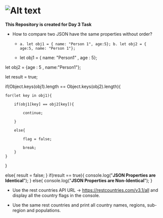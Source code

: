# ![Alt text](https://miro.medium.com/v2/resize:fit:720/format:webp/1*-JdXoCEA_G0mS6gpHvRR4Q.png)

**This Repository is created for Day 3 Task**

+ How to compare two JSON have the same properties without order?
  
    + `a. let obj1 = { name: "Person 1", age:5};
       b. let obj2 = { age:5, name: "Person 1"};`
       
    +   let obj1 = { name: "Person1" , age : 5};

let obj2 = {age : 5 , name:"Person1"};

let result = true;

if(Object.keys(obj1).length == Object.keys(obj2).length){

    for(let key in obj1){

        if(obj1[key] == obj2[key]){

            continue;

        }

        else{

            flag = false;

            break;
        }
    }
}

else{
    result = false;
}
  if(result == true){
    console.log("______________JSON Properties are Identical______________");
  }
  else{
    console.log("______________JSON Properties are Non-Identical______________");
  }


+ Use the rest countries API URL -> https://restcountries.com/v3.1/all and display all the country flags in the console.

+ Use the same rest countries and print all country names, regions, sub-region and populations.